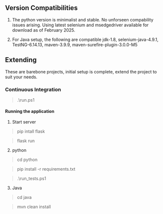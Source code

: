 ## Version Compatibilities

1) The python version is minimalist and stable. No unforseen compability issues arising. Using latest selenium and msedgedriver available for download as of February 2025.

2) For Java setup, the following are compatible jdk-1.8, selenium-java-4.9.1, TestNG-6.14.13, maven-3.9.9, maven-surefire-plugin-3.0.0-M5

## Extending
These are barebone projects, initial setup is complete, extend the project to suit your needs.

### Continuous Integration

> .\run.ps1

#### Running the application

1) Start server

> pip intall flask

> flask run

2) python 

> cd python 

> pip install -r requirements.txt

> .\run_tests.ps1

3) Java 

> cd java

> mvn clean install
